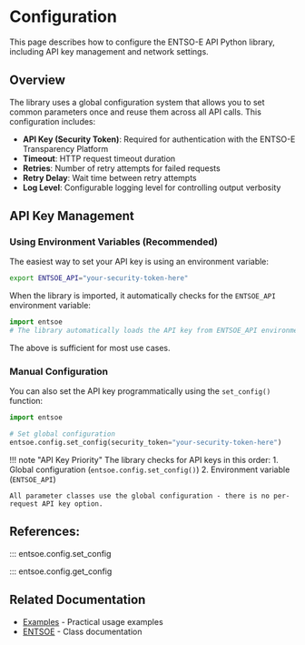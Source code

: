 # Configuration

This page describes how to configure the ENTSO-E API Python library, including API key management and network settings.

## Overview

The library uses a global configuration system that allows you to set common parameters once and reuse them across all API calls. This configuration includes:

- **API Key (Security Token)**: Required for authentication with the ENTSO-E Transparency Platform
- **Timeout**: HTTP request timeout duration
- **Retries**: Number of retry attempts for failed requests
- **Retry Delay**: Wait time between retry attempts
- **Log Level**: Configurable logging level for controlling output verbosity

## API Key Management

### Using Environment Variables (Recommended)

The easiest way to set your API key is using an environment variable:

```bash
export ENTSOE_API="your-security-token-here"
```

When the library is imported, it automatically checks for the `ENTSOE_API` environment variable:

```python
import entsoe
# The library automatically loads the API key from ENTSOE_API environment variable
```

The above is sufficient for most use cases.

### Manual Configuration

You can also set the API key programmatically using the `set_config()` function:

```python
import entsoe

# Set global configuration
entsoe.config.set_config(security_token="your-security-token-here")
```

!!! note "API Key Priority"
    The library checks for API keys in this order:
    1. Global configuration (`entsoe.config.set_config()`)
    2. Environment variable (`ENTSOE_API`)
    
    All parameter classes use the global configuration - there is no per-request API key option.

## References:

::: entsoe.config.set_config

::: entsoe.config.get_config

## Related Documentation

- [Examples](examples.md) - Practical usage examples
- [ENTSOE](./ENTSOE/index.md) - Class documentation